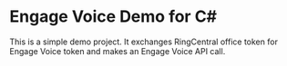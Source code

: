 # Engage Voice Demo for C#

This is a simple demo project. It exchanges RingCentral office token for Engage Voice token and makes an Engage Voice API call.
